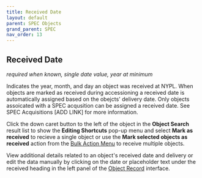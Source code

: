 ```yaml
---
title: Received Date
layout: default
parent: SPEC Objects
grand_parent: SPEC
nav_order: 13
---
```


## Received Date
*required when known, single date value, year at minimum*

Indicates the year, month, and day an object was received at NYPL. When objects are marked as received during accessioning a received date is automatically assigned based on the obejcts' delivery date. Only objects assoicated with a SPEC acqusition can be assigned a received date. See SPEC Acquisitions [ADD LINK] for more information. 

Click the down caret button to the left of the object in the **Object Search** result list to show the **Editing Shortcuts** pop-up menu and select **Mark as received** to recieve a single object or use the **Mark selected objects as received** action from the [Bulk Action Menu](https://nypl.github.io/pres-docs/spec/specObjectsBulkActionMenu.html) to receive multiple objects.

View additional details related to an object's received date and delivery or edit the data manually by clicking on the date or placeholder text under the received heading in the left panel of the [Object Record](https://nypl.github.io/pres-docs/spec/specObjectsObjectRecord.html) interface. 